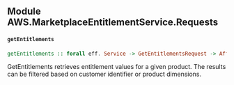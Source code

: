 ## Module AWS.MarketplaceEntitlementService.Requests

#### `getEntitlements`

``` purescript
getEntitlements :: forall eff. Service -> GetEntitlementsRequest -> Aff (exception :: EXCEPTION | eff) GetEntitlementsResult
```

<p>GetEntitlements retrieves entitlement values for a given product. The results can be filtered based on customer identifier or product dimensions.</p>



